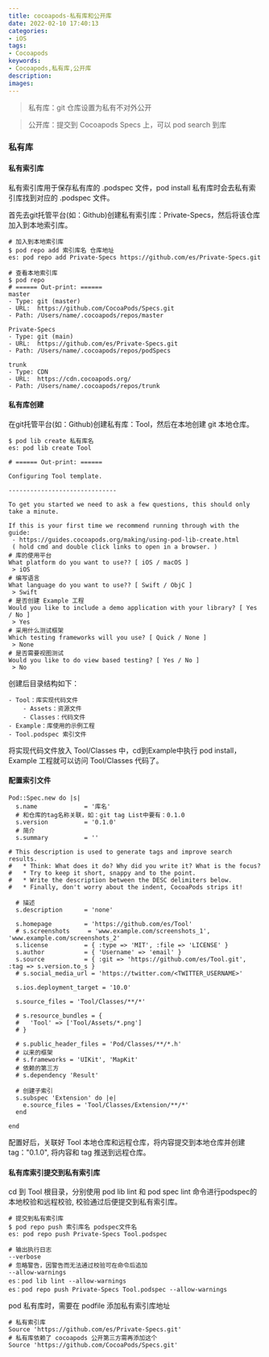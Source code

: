 ```yaml
---
title: cocoapods-私有库和公开库
date: 2022-02-10 17:40:13
categories:
- iOS
tags:
- Cocoapods
keywords:
- Cocoapods,私有库,公开库
description:
images:
---
```

> 私有库：git 仓库设置为私有不对外公开

> 公开库：提交到 Cocoapods Specs 上，可以 pod search 到库
<!-- more -->
### 私有库
#### 私有索引库
私有索引库用于保存私有库的 .podspec 文件，pod install 私有库时会去私有索引库找到对应的 .podspec 文件。

首先去git托管平台(如：Github)创建私有索引库：Private-Specs，然后将该仓库加入到本地索引库。
```
# 加入到本地索引库
$ pod repo add 索引库名 仓库地址
es: pod repo add Private-Specs https://github.com/es/Private-Specs.git

# 查看本地索引库
$ pod repo
# ====== Out-print: ======
master
- Type: git (master)
- URL:  https://github.com/CocoaPods/Specs.git
- Path: /Users/name/.cocoapods/repos/master

Private-Specs
- Type: git (main)
- URL:  https://github.com/es/Private-Specs.git
- Path: /Users/name/.cocoapods/repos/podSpecs

trunk
- Type: CDN
- URL:  https://cdn.cocoapods.org/
- Path: /Users/name/.cocoapods/repos/trunk

```

#### 私有库创建
在git托管平台(如：Github)创建私有库：Tool，然后在本地创建 git 本地仓库。
```
$ pod lib create 私有库名
es: pod lib create Tool

# ====== Out-print: ======

Configuring Tool template.

------------------------------

To get you started we need to ask a few questions, this should only take a minute.

If this is your first time we recommend running through with the guide: 
 - https://guides.cocoapods.org/making/using-pod-lib-create.html
 ( hold cmd and double click links to open in a browser. )
# 库的使用平台
What platform do you want to use?? [ iOS / macOS ]
 > iOS
# 编写语言
What language do you want to use?? [ Swift / ObjC ]
 > Swift
# 是否创建 Example 工程
Would you like to include a demo application with your library? [ Yes / No ]
 > Yes
# 采用什么测试框架
Which testing frameworks will you use? [ Quick / None ]
 > None
# 是否需要视图测试
Would you like to do view based testing? [ Yes / No ]
 > No
```
创建后目录结构如下：
```
- Tool：库实现代码文件
    - Assets：资源文件
    - Classes：代码文件
- Example：库使用的示例工程
- Tool.podspec 索引文件
```
将实现代码文件放入 Tool/Classes 中，cd到Example中执行 pod install，Example 工程就可以访问 Tool/Classes 代码了。

#### 配置索引文件
```
Pod::Spec.new do |s|
  s.name             = '库名'
  # 和仓库的tag名称关联，如：git tag List中要有：0.1.0
  s.version          = '0.1.0'
  # 简介
  s.summary          = ''

# This description is used to generate tags and improve search results.
#   * Think: What does it do? Why did you write it? What is the focus?
#   * Try to keep it short, snappy and to the point.
#   * Write the description between the DESC delimiters below.
#   * Finally, don't worry about the indent, CocoaPods strips it!

  # 描述
  s.description      = 'none'

  s.homepage         = 'https://github.com/es/Tool'
  # s.screenshots     = 'www.example.com/screenshots_1', 'www.example.com/screenshots_2'
  s.license          = { :type => 'MIT', :file => 'LICENSE' }
  s.author           = { 'Username' => 'email' }
  s.source           = { :git => 'https://github.com/es/Tool.git', :tag => s.version.to_s }
  # s.social_media_url = 'https://twitter.com/<TWITTER_USERNAME>'

  s.ios.deployment_target = '10.0'

  s.source_files = 'Tool/Classes/**/*'
  
  # s.resource_bundles = {
  #   'Tool' => ['Tool/Assets/*.png']
  # }

  # s.public_header_files = 'Pod/Classes/**/*.h'
  # 以来的框架
  # s.frameworks = 'UIKit', 'MapKit'
  # 依赖的第三方
  # s.dependency 'Result'
  
  # 创建子索引
  s.subspec 'Extension' do |e|
    e.source_files = 'Tool/Classes/Extension/**/*'
  end

end
```
配置好后，关联好 Tool 本地仓库和远程仓库，将内容提交到本地仓库并创建 tag："0.1.0", 将内容和 tag 推送到远程仓库。

#### 私有库索引提交到私有索引库
cd 到 Tool 根目录，分别使用 pod lib lint 和 pod spec lint 命令进行podspec的本地校验和远程校验, 校验通过后便提交到私有索引库。
```
# 提交到私有索引库
$ pod repo push 索引库名 podspec文件名
es: pod repo push Private-Specs Tool.podspec

# 输出执行日志
--verbose 
# 忽略警告，因警告而无法通过校验可在命令后追加
--allow-warnings
es：pod lib lint --allow-warnings
es：pod repo push Private-Specs Tool.podspec --allow-warnings

```
pod 私有库时，需要在 podfile 添加私有索引库地址
```
# 私有索引库
Source 'https://github.com/es/Private-Specs.git'
# 私有库依赖了 cocoapods 公开第三方需再添加这个
Source 'https://github.com/CocoaPods/Specs.git'
```



